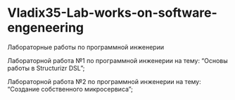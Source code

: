 # Vladix35-Lab-works-on-software-engeneering
Лабораторные работы по программной инженерии

Лабораторной работа №1 по программной инженерии на тему: “Основы работы в Structurizr DSL”;

Лабораторной работа №2 по программной инженерии на тему: “Создание собственного микросервиса”;
